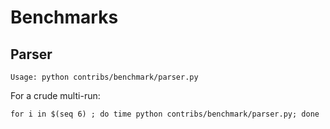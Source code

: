 # Benchmarks

## Parser

```
Usage: python contribs/benchmark/parser.py
```

For a crude multi-run:

```
for i in $(seq 6) ; do time python contribs/benchmark/parser.py; done
```
